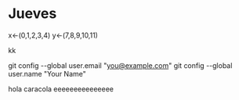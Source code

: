# Jueves

x<-(0,1,2,3,4)
y<-(7,8,9,10,11)

kk

git config --global user.email "you@example.com"
  git config --global user.name "Your Name"
  
  hola caracola
  eeeeeeeeeeeeeee